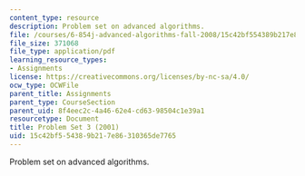 ```yaml
---
content_type: resource
description: Problem set on advanced algorithms.
file: /courses/6-854j-advanced-algorithms-fall-2008/15c42bf554389b217e86310365de7765_homework3.pdf
file_size: 371068
file_type: application/pdf
learning_resource_types:
- Assignments
license: https://creativecommons.org/licenses/by-nc-sa/4.0/
ocw_type: OCWFile
parent_title: Assignments
parent_type: CourseSection
parent_uid: 8f4eec2c-4a46-62e4-cd63-98504c1e39a1
resourcetype: Document
title: Problem Set 3 (2001)
uid: 15c42bf5-5438-9b21-7e86-310365de7765
---
```

Problem set on advanced algorithms.